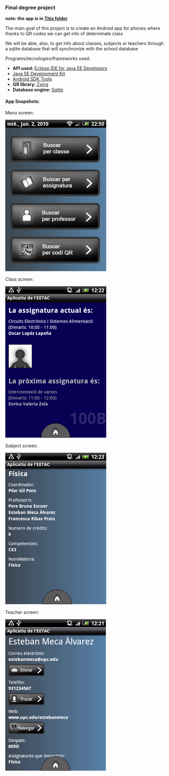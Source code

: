 <h3>Final degree project</h3>

<p><strong>note: the app is in <a href="https://github.com/Trifit/TFC/tree/master/App">This folder</a></strong></p>
<p>The main goal of this project is to create an Android app for phones where thanks to QR codes we can get info of determinate class</p>

<p>We will be able, also, to get info about classes, subjects or teachers through a sqlite database that will synchronize with the school database</p>

<p>Programs/tecnologies/frameworks used:</p>

<ul>
  <li><strong>API used: </strong> <a href="https://www.eclipse.org/downloads/">Eclipse IDE for Java EE Developers</a></li>
  <li><a href="http://www.oracle.com/technetwork/java/javase/downloads/jdk8-downloads-2133151.html">Java SE Development Kit</a></li>
  <li><a href="http://developer.android.com/sdk/index.html">Android SDK Tools</a></li>
  <li><strong>QR library: </strong><a href="https://github.com/zxing/zxing">Zxing</a></li>
  <li><strong>Database engine: </strong><a href="http://developer.android.com/reference/android/database/sqlite/SQLiteDatabase.html">Sqlite</a></li>
</ul>

<h4>App Snapshots:</h4>

<p>Menu screen:</p>
<img src="https://github.com/Trifit/TFC/blob/master/imatges%20del%20informe/main.png"/>

<p>Class screen:</p>
<img src="https://github.com/Trifit/TFC/blob/master/imatges%20del%20informe/clase.png"/>

<p>Subject screen:</p>
<img src="https://github.com/Trifit/TFC/blob/master/imatges%20del%20informe/assignatura.png"/>

<p>Teacher screen:</p>
<img src="https://github.com/Trifit/TFC/blob/master/imatges%20del%20informe/profe.png"/>
